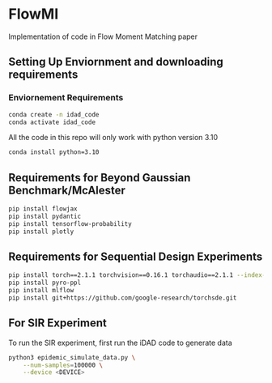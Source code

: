 # FlowMI
Implementation of code in Flow Moment Matching paper

## Setting Up Enviornment and downloading requirements
### Enviornement Requirements
```bash
conda create -n idad_code
conda activate idad_code
```
All the code in this repo will only work with python 
version 3.10
```bash
conda install python=3.10
```


## Requirements for Beyond Gaussian Benchmark/McAlester
```bash
pip install flowjax
pip install pydantic
pip install tensorflow-probability
pip install plotly
```
## Requirements for Sequential Design Experiments
```bash 
pip install torch==2.1.1 torchvision==0.16.1 torchaudio==2.1.1 --index-url https://download.pytorch.org/whl/cu118
pip install pyro-ppl
pip install mlflow
pip install git+https://github.com/google-research/torchsde.git
```

## For SIR Experiment
To run the SIR experiment, first run the iDAD code to generate data
```bash
python3 epidemic_simulate_data.py \
    --num-samples=100000 \
    --device <DEVICE>
```
